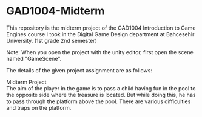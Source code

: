 # GAD1004-Midterm
This repository is the midterm project of the GAD1004 Introduction to Game Engines course I took in the Digital Game Design department at Bahcesehir University. (1st grade 2nd semester)

Note: When you open the project with the unity editor, first open the scene named "GameScene".

The details of the given project assignment are as follows:

Midterm Project    
The aim of the player in the game is to pass a child having fun in the pool to the opposite side where the treasure is located. But while doing this, he has to pass through the platform above the pool. There are various difficulties and traps on the platform.
